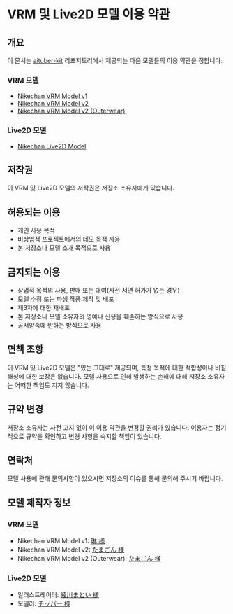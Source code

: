 # VRM 및 Live2D 모델 이용 약관

## 개요

이 문서는 [aituber-kit](https://github.com/tegnike/aituber-kit) 리포지토리에서 제공되는 다음 모델들의 이용 약관을 정합니다:

### VRM 모델

- [Nikechan VRM Model v1](https://github.com/tegnike/aituber-kit/blob/main/public/vrm/nikechan_v1.vrm)
- [Nikechan VRM Model v2](https://github.com/tegnike/aituber-kit/blob/main/public/vrm/nikechan_v2.vrm)
- [Nikechan VRM Model v2 (Outerwear)](https://github.com/tegnike/aituber-kit/blob/main/public/vrm/nikechan_v2_outerwear.vrm)

### Live2D 모델

- [Nikechan Live2D Model](https://github.com/tegnike/aituber-kit/blob/main/public/live2d/nike01)

## 저작권

이 VRM 및 Live2D 모델의 저작권은 저장소 소유자에게 있습니다.

## 허용되는 이용

- 개인 사용 목적
- 비상업적 프로젝트에서의 데모 목적 사용
- 본 저장소나 모델 소개 목적으로 사용

## 금지되는 이용

- 상업적 목적의 사용, 판매 또는 대여(사전 서면 허가가 없는 경우)
- 모델 수정 또는 파생 작품 제작 및 배포
- 제3자에 대한 재배포
- 본 저장소나 모델 소유자의 명예나 신용을 훼손하는 방식으로 사용
- 공서양속에 반하는 방식으로 사용

## 면책 조항

이 VRM 및 Live2D 모델은 "있는 그대로" 제공되며, 특정 목적에 대한 적합성이나 비침해성에 대한 보장은 없습니다. 모델 사용으로 인해 발생하는 손해에 대해 저장소 소유자는 어떠한 책임도 지지 않습니다.

## 규약 변경

저장소 소유자는 사전 고지 없이 이 이용 약관을 변경할 권리가 있습니다. 이용자는 정기적으로 규약을 확인하고 변경 사항을 숙지할 책임이 있습니다.

## 연락처

모델 사용에 관해 문의사항이 있으시면 저장소의 이슈를 통해 문의해 주시기 바랍니다.

## 모델 제작자 정보

### VRM 모델

- Nikechan VRM Model v1: [琳 様](https://x.com/rin_tyn25)
- Nikechan VRM Model v2: [たまごん 様](https://x.com/_TAMA_GON_)
- Nikechan VRM Model v2 (Outerwear): [たまごん 様](https://x.com/_TAMA_GON_)

### Live2D 모델

- 일러스트레이터: [綾川まとい 様](https://x.com/matoi_e_ma)
- 모델러: [チッパー 様](https://x.com/Chipper_tyvt)
